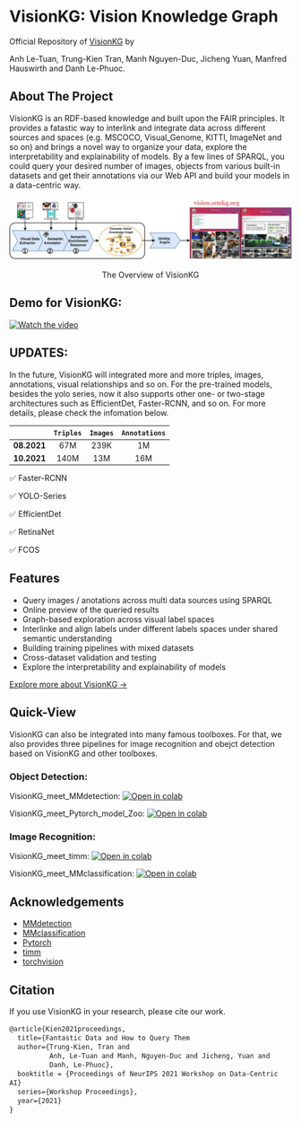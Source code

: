 # VisionKG: Vision Knowledge Graph
Official Repository of [VisionKG](https://vision.semkg.org/) by

Anh Le-Tuan, Trung-Kien Tran, Manh Nguyen-Duc, Jicheng Yuan, Manfred Hauswirth and Danh Le-Phuoc. 
## About The Project
VisionKG is an RDF-based knowledge and built upon the FAIR principles. It provides a fatastic way to interlink and integrate data across different sources and spaces (e.g. MSCOCO, Visual_Genome, KITTI, ImageNet and so on) and brings a novel way to organize your data, explore the interpretability and explainability of models. By a few lines of SPARQL, you could query your desired number of images, objects from various built-in datasets and get their annotations via our Web API and build your models in a data-centric way.


<p align="center" width="100%">
<img src="./resources/visionkg.jpg" width="800"/>
</p>

<p align="center" width="80%">
The Overview of VisionKG
</p>

## Demo for VisionKG:

[![Watch the video](https://user-images.githubusercontent.com/87916250/139424066-e073ff49-b667-40fa-9cad-5a3d40a57ae0.png)](https://user-images.githubusercontent.com/87916250/139436043-2b001164-de35-490e-8dc1-c4fa42c7d276.mp4)

## UPDATES:
In the future, VisionKG will integrated more and more triples, images, annotations, visual relationships and so on.
For the pre-trained models, besides the yolo series, now it also supports other one- or two-stage architectures such as EfficientDet, Faster-RCNN, and so on.
For more details, please check the infomation below.

|             | `Triples` | `Images` | `Annotations` |
|:-------------:|:-------:|:---------:|:---------:|
| **08.2021**   | 67M    | 239K      | 1M      |
| **10.2021** | 140M    | 13M      | 16M      |


✅ Faster-RCNN

✅ YOLO-Series

✅ EfficientDet

✅ RetinaNet

✅ FCOS

## Features

-   Query images / anotations across multi data sources using SPARQL
-   Online preview of the queried results
-   Graph-based exploration across visual label spaces
-   Interlinke and align labels under different labels spaces under shared semantic understanding 
-   Building training pipelines with mixed datasets
-   Cross-dataset validation and testing
-   Explore the interpretability and explainability of models

[Explore more about VisionKG →](https://vision.semkg.org/)

## Quick-View

VisionKG can also be integrated into many famous toolboxes. 
For that, we also provides three pipelines for image recognition and obejct detection based on VisionKG and other toolboxes.

### Object Detection:

VisionKG_meet_MMdetection: [![Open in colab](https://colab.research.google.com/assets/colab-badge.svg)](https://colab.research.google.com/github/cqels/vision/blob/main/tutorials/tutorials_detection_mmdetection.ipynb)

VisionKG_meet_Pytorch_model_Zoo: [![Open in colab](https://colab.research.google.com/assets/colab-badge.svg)](https://colab.research.google.com/github/cqels/vision/blob/main/tutorials/tutorials_detection_pytorch_build_in_models_.ipynb)

### Image Recognition:

VisionKG_meet_timm: [![Open in colab](https://colab.research.google.com/assets/colab-badge.svg)](https://colab.research.google.com/github/cqels/vision/blob/main/tutorials/tutorials_classification_timm.ipynb)

VisionKG_meet_MMclassification: [![Open in colab](https://colab.research.google.com/assets/colab-badge.svg)](https://colab.research.google.com/github/cqels/vision/blob/main/tutorials/tutorials_classification_mmclassification.ipynb)

## Acknowledgements

* [MMdetection](https://github.com/open-mmlab/mmdetection)
* [MMclassification](https://github.com/open-mmlab/mmclassification)
* [Pytorch](https://github.com/pytorch/pytorch)
* [timm](https://github.com/rwightman/pytorch-image-models)
* [torchvision](https://github.com/pytorch/vision)

## Citation

If you use VisionKG in your research, please cite our work.

```
@article{Kien2021proceedings,
  title={Fantastic Data and How to Query Them
  author={Trung-Kien, Tran and 
          Anh, Le-Tuan and Manh, Nguyen-Duc and Jicheng, Yuan and 
          Danh, Le-Phuoc},
  booktitle = {Proceedings of NeurIPS 2021 Workshop on Data-Centric AI}
  series={Workshop Proceedings},
  year={2021}
}
```

